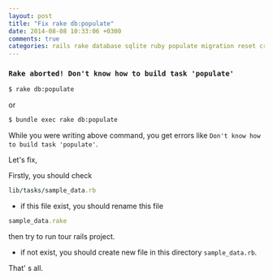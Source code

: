 ```yaml
---
layout: post
title: "Fix rake db:populate"
date: 2014-08-08 10:33:06 +0300
comments: true
categories: rails rake database sqlite ruby populate migration reset create
---
```



### `Rake aborted! Don't know how to build task 'populate'`

```bash
$ rake db:populate
```
or

```bash
$ bundle exec rake db:populate
```

While you were writing above command, you get errors like `Don't know how to build task 'populate'`.

Let's fix,

Firstly, you should check

```ruby
lib/tasks/sample_data.rb
```
- if this file exist, you should rename this file

```ruby
sample_data.rake
```
then try to run tour rails project.

- if not exist, you should create new file in this directory `sample_data.rb`.

That' s all.

